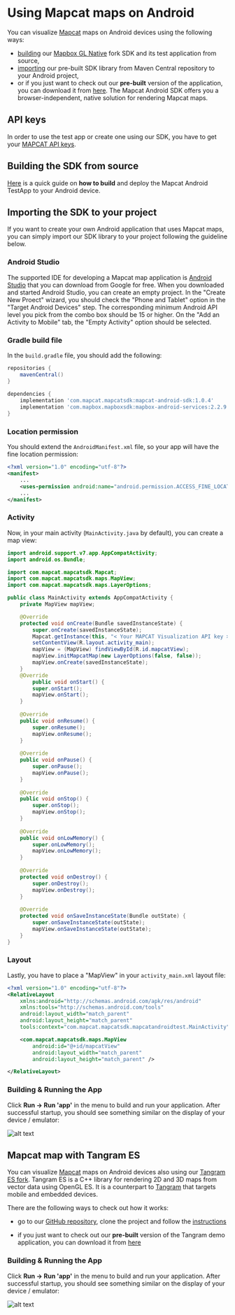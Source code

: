 # Using Mapcat maps on Android

You can visualize [Mapcat](https://mapcat.com) maps on Android devices using the following ways:
* [building](#building-the-sdk-from-source) our [Mapbox GL Native](https://github.com/MAPCATcom/mapbox-gl-native) fork SDK and its test application from source,
* [importing](#importing-the-sdk-to-your-project) our pre-built SDK library from Maven Central repository to your Android project,
* or if you just want to check out our **pre-built** version of the application, you can download it from [here](https://cdn-static.mapcat.com/apk/MapcatAndroidTestApp/latest/MapcatAndroidTestApp.apk).
The Mapcat Android SDK offers you a browser-independent, native solution for rendering Mapcat maps.

## API keys
In order to use the test app or create one using our SDK, you have to get your [MAPCAT API keys](https://www.mapcat.com/planpricing/).

## Building the SDK from source
[Here](https://github.com/MAPCATcom/mapbox-gl-native/tree/mapcat-master/platform/android) is a quick guide on **how to build** and deploy the Mapcat Android TestApp to your Android device.


## Importing the SDK to your project
If you want to create your own Android application that uses Mapcat maps, you can simply import our SDK library to your project following the guideline below.

### Android Studio
The supported IDE for developing a Mapcat map application is [Android Studio](https://developer.android.com/studio/index.html) that you can download from Google for free.
When you downloaded and started Android Studio, you can create an empty project.
In the "Create New Proect" wizard, you should check the "Phone and Tablet" option in the "Target Android Devices" step. The corresponding minimum Android API level you pick from the combo box should be 15 or higher.
On the "Add an Activity to Mobile" tab, the "Empty Activity" option should be selected.

### Gradle build file
In the `build.gradle` file, you should add the following:
```gradle
repositories {
    mavenCentral()
}
 
dependencies {
    implementation 'com.mapcat.mapcatsdk:mapcat-android-sdk:1.0.4'
    implementation 'com.mapbox.mapboxsdk:mapbox-android-services:2.2.9'
}
```
### Location permission
You should extend the `AndroidManifest.xml` file, so your app will have the fine location permission:
```xml
<?xml version="1.0" encoding="utf-8"?>
<manifest>
    ...
    <uses-permission android:name="android.permission.ACCESS_FINE_LOCATION" />
    ...
</manifest>
```
### Activity
Now, in your main activity (`MainActivity.java` by default), you can create a map view:
```java
import android.support.v7.app.AppCompatActivity;
import android.os.Bundle;

import com.mapcat.mapcatsdk.Mapcat;
import com.mapcat.mapcatsdk.maps.MapView;
import com.mapcat.mapcatsdk.maps.LayerOptions;

public class MainActivity extends AppCompatActivity {
    private MapView mapView;

    @Override
    protected void onCreate(Bundle savedInstanceState) {
        super.onCreate(savedInstanceState);
        Mapcat.getInstance(this, "< Your MAPCAT Visualization API key >");
        setContentView(R.layout.activity_main);
        mapView = (MapView) findViewById(R.id.mapcatView);
        mapView.initMapcatMap(new LayerOptions(false, false));
        mapView.onCreate(savedInstanceState);
    }
    @Override
        public void onStart() {
        super.onStart();
        mapView.onStart();
    }
 
    @Override
    public void onResume() {
        super.onResume();
        mapView.onResume();
    }
 
    @Override
    public void onPause() {
        super.onPause();
        mapView.onPause();
    }
     
    @Override
    public void onStop() {
        super.onStop();
        mapView.onStop();
    }
     
    @Override
    public void onLowMemory() {
        super.onLowMemory();
        mapView.onLowMemory();
    }
     
    @Override
    protected void onDestroy() {
        super.onDestroy();
        mapView.onDestroy();
    }
     
    @Override
    protected void onSaveInstanceState(Bundle outState) {
        super.onSaveInstanceState(outState);
        mapView.onSaveInstanceState(outState);
    }
}
```
### Layout
Lastly, you have to place a "MapView" in your `activity_main.xml` layout file:
```xml
<?xml version="1.0" encoding="utf-8"?>
<RelativeLayout
    xmlns:android="http://schemas.android.com/apk/res/android"
    xmlns:tools="http://schemas.android.com/tools"
    android:layout_width="match_parent"
    android:layout_height="match_parent"
    tools:context="com.mapcat.mapcatsdk.mapcatandroidtest.MainActivity">

    <com.mapcat.mapcatsdk.maps.MapView
        android:id="@+id/mapcatView"
        android:layout_width="match_parent"
        android:layout_height="match_parent" />

</RelativeLayout>
```
### Building & Running the App
Click **Run -> Run 'app'** in the menu to build and run your application.
After successful startup, you should see something similar on the display of your device / emulator:

![alt text](android_screen_01.png "Screenshot")

## Mapcat map with Tangram ES

You can visualize [Mapcat](https://mapcat.com) maps on Android devices also using our [Tangram ES fork](https://github.com/MAPCATcom/tangram-es).
Tangram ES is a C++ library for rendering 2D and 3D maps from vector data using OpenGL ES. It is a counterpart to [Tangram](https://github.com/tangrams/tangram) that targets mobile and embedded devices.

There are the following ways to check out how it works:

* go to our [GitHub repository](https://github.com/MAPCATcom/tangram-es), clone the project and follow the [instructions](https://github.com/MAPCATcom/tangram-es/tree/mapcat-master/platforms/android)

* if you just want to check out our **pre-built** version of the Tangram demo application, you can download it from [here](https://cdn-static.mapcat.com/apk/MapcatAndroidTangramTestApp/latest/MapcatAndroidTangramTestApp.apk)

### Building & Running the App
Click **Run -> Run 'app'** in the menu to build and run your application.
After successful startup, you should see something similar on the display of your device / emulator:

![alt text](android_screen_02.png "Screenshot")
